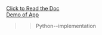 [Click to Read the Doc](https://chaquo.com/chaquopy/doc/current/android.html#development)  
[Demo of App](https://www.youtube.com/watch?v=dQw4w9WgXcQ)

>> Python--implementation 
